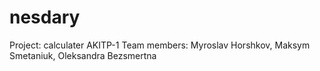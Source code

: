 # nesdary
Project: calculater
AKITP-1
Team members: Myroslav Horshkov, Maksym Smetaniuk, Oleksandra Bezsmertna
